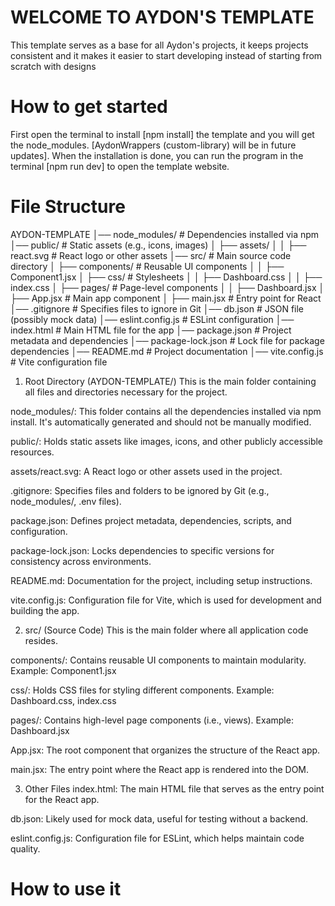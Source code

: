 # WELCOME TO AYDON'S TEMPLATE

This template serves as a base for all Aydon's projects, it keeps projects consistent and it makes it easier to start 
developing instead of starting from scratch with designs


# How to get started

First open the terminal to install [npm install] the template and you will get the node_modules. [AydonWrappers (custom-library) will be in future updates].
When the installation is done, you can run the program in the terminal [npm run dev] to open the template website.

# File Structure

AYDON-TEMPLATE
│── node_modules/        # Dependencies installed via npm
│── public/              # Static assets (e.g., icons, images)
│   ├── assets/
│   │   ├── react.svg    # React logo or other assets
│── src/                 # Main source code directory
│   ├── components/      # Reusable UI components
│   │   ├── Component1.jsx
│   ├── css/             # Stylesheets
│   │   ├── Dashboard.css
│   │   ├── index.css
│   ├── pages/           # Page-level components
│   │   ├── Dashboard.jsx
│   ├── App.jsx          # Main app component
│   ├── main.jsx         # Entry point for React
│── .gitignore           # Specifies files to ignore in Git
│── db.json              # JSON file (possibly mock data)
│── eslint.config.js     # ESLint configuration
│── index.html           # Main HTML file for the app
│── package.json         # Project metadata and dependencies
│── package-lock.json    # Lock file for package dependencies
│── README.md            # Project documentation
│── vite.config.js       # Vite configuration file


1. Root Directory (AYDON-TEMPLATE/)
This is the main folder containing all files and directories necessary for the project.

node_modules/: This folder contains all the dependencies installed via npm install. It's automatically generated and should not be manually modified.

public/: Holds static assets like images, icons, and other publicly accessible resources.

assets/react.svg: A React logo or other assets used in the project.

.gitignore: Specifies files and folders to be ignored by Git (e.g., node_modules/, .env files).

package.json: Defines project metadata, dependencies, scripts, and configuration.

package-lock.json: Locks dependencies to specific versions for consistency across environments.

README.md: Documentation for the project, including setup instructions.

vite.config.js: Configuration file for Vite, which is used for development and building the app.


2. src/ (Source Code)
This is the main folder where all application code resides.

components/: Contains reusable UI components to maintain modularity.
Example: Component1.jsx

css/: Holds CSS files for styling different components.
Example: Dashboard.css, index.css

pages/: Contains high-level page components (i.e., views).
Example: Dashboard.jsx

App.jsx: The root component that organizes the structure of the React app.

main.jsx: The entry point where the React app is rendered into the DOM.


3. Other Files
index.html: The main HTML file that serves as the entry point for the React app.

db.json: Likely used for mock data, useful for testing without a backend.

eslint.config.js: Configuration file for ESLint, which helps maintain code quality.



# How to use it
